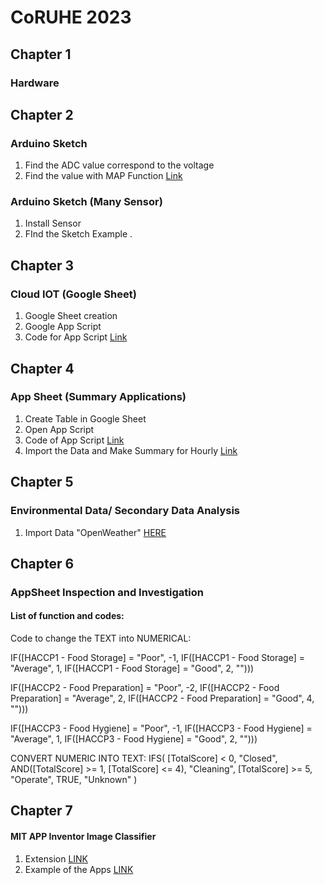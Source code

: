 # CoRUHE 2023

## Chapter 1
### Hardware

## Chapter 2
### Arduino Sketch
1) Find the ADC value correspond to the voltage
2) Find the value with MAP Function [Link](https://raw.githubusercontent.com/ismailsakdo/coruhe23/main/SerialReadAnalog.ino)

### Arduino Sketch (Many Sensor)
1) Install Sensor
2) FInd the Sketch Example []().

## Chapter 3
### Cloud IOT (Google Sheet)
1) Google Sheet creation
2) Google App Script
3) Code for App Script [Link](https://raw.githubusercontent.com/ismailsakdo/coruhe23/main/ThingspeakGoogleSheet.gs)

## Chapter 4
### App Sheet (Summary Applications)
1) Create Table in Google Sheet
2) Open App Script
3) Code of App Script [Link](https://raw.githubusercontent.com/ismailsakdo/coruhe23/main/GoogleSheetAggregateExample.gs)
4) Import the Data and Make Summary for Hourly [Link](https://raw.githubusercontent.com/ismailsakdo/coruhe23/main/importDataSummaryHourly.gs)

## Chapter 5
### Environmental Data/ Secondary Data Analysis
1) Import Data "OpenWeather" [HERE](https://raw.githubusercontent.com/ismailsakdo/coruhe23/main/openweatherImport.gs)

## Chapter 6
### AppSheet Inspection and Investigation
#### List of function and codes:
Code to change the TEXT into NUMERICAL:

IF([HACCP1 - Food Storage] = "Poor", -1, IF([HACCP1 - Food Storage] = "Average", 1, IF([HACCP1 - Food Storage] = "Good", 2, "")))

IF([HACCP2 - Food Preparation] = "Poor", -2, IF([HACCP2 - Food Preparation] = "Average", 2, IF([HACCP2 - Food Preparation] = "Good", 4, "")))

IF([HACCP3 - Food Hygiene] = "Poor", -1, IF([HACCP3 - Food Hygiene] = "Average", 1, IF([HACCP3 - Food Hygiene] = "Good", 2, "")))

CONVERT NUMERIC INTO TEXT:
IFS(
  [TotalScore] < 0, "Closed",
  AND([TotalScore] >= 1, [TotalScore] <= 4), "Cleaning",
  [TotalScore] >= 5, "Operate",
  TRUE, "Unknown"
)

## Chapter 7
#### MIT APP Inventor Image Classifier
1) Extension [LINK](https://github.com/ismailsakdo/coruhe23/blob/main/br.ufsc.gqs.teachablemachineimageclassifier.aix)
2) Example of the Apps [LINK](https://github.com/ismailsakdo/coruhe23/blob/main/Rubbish_App.aia)
